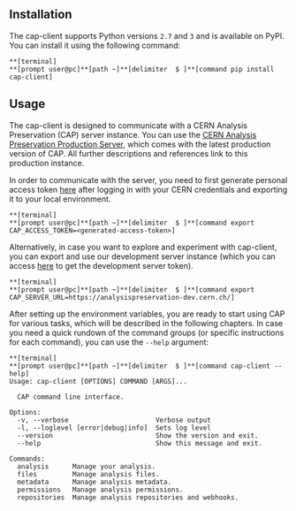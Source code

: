 ## Installation

The cap-client supports Python versions `2.7` and `3` and is available on PyPI. You can install it using the following command:

```
**[terminal]
**[prompt user@pc]**[path ~]**[delimiter  $ ]**[command pip install cap-client]
```

## Usage

The cap-client is designed to communicate with a CERN Analysis Preservation (CAP) server instance. You can use the [CERN Analysis Preservation Production Server](https://analysispreservation.cern.ch/), which comes with the latest production version of CAP. All further descriptions and references link to this production instance.

In order to communicate with the server, you need to first generate personal access token [here](https://analysispreservation-dev.cern.ch/settings) after logging in with your CERN credentials and exporting it to your local environment.

```
**[terminal]
**[prompt user@pc]**[path ~]**[delimiter  $ ]**[command export CAP_ACCESS_TOKEN=<generated-access-token>]
```

Alternatively, in case you want to explore and experiment with cap-client, you can export and use our development server instance (which you can access [here](https://analysispreservation-dev.cern.ch/settings) to get the development server token).

```
**[terminal]
**[prompt user@pc]**[path ~]**[delimiter  $ ]**[command export CAP_SERVER_URL=https://analysispreservation-dev.cern.ch/]
```

After setting up the environment variables, you are ready to start using CAP for various tasks, which will be described in the following chapters. In case you need a quick rundown of the command groups (or specific instructions for each command), you can use the `--help` argument:

```
**[terminal]
**[prompt user@pc]**[path ~]**[delimiter  $ ]**[command cap-client --help]
Usage: cap-client [OPTIONS] COMMAND [ARGS]...

  CAP command line interface.

Options:
  -v, --verbose                      Verbose output
  -l, --loglevel [error|debug|info]  Sets log level
  --version                          Show the version and exit.
  --help                             Show this message and exit.

Commands:
  analysis      Manage your analysis.
  files         Manage analysis files.
  metadata      Manage analysis metadata.
  permissions   Manage analysis permissions.
  repositories  Manage analysis repositories and webhooks.
```
